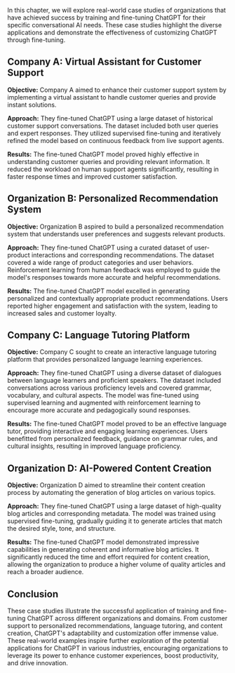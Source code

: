 

In this chapter, we will explore real-world case studies of organizations that have achieved success by training and fine-tuning ChatGPT for their specific conversational AI needs. These case studies highlight the diverse applications and demonstrate the effectiveness of customizing ChatGPT through fine-tuning.

Company A: Virtual Assistant for Customer Support
-------------------------------------------------

**Objective:** Company A aimed to enhance their customer support system by implementing a virtual assistant to handle customer queries and provide instant solutions.

**Approach:** They fine-tuned ChatGPT using a large dataset of historical customer support conversations. The dataset included both user queries and expert responses. They utilized supervised fine-tuning and iteratively refined the model based on continuous feedback from live support agents.

**Results:** The fine-tuned ChatGPT model proved highly effective in understanding customer queries and providing relevant information. It reduced the workload on human support agents significantly, resulting in faster response times and improved customer satisfaction.

Organization B: Personalized Recommendation System
--------------------------------------------------

**Objective:** Organization B aspired to build a personalized recommendation system that understands user preferences and suggests relevant products.

**Approach:** They fine-tuned ChatGPT using a curated dataset of user-product interactions and corresponding recommendations. The dataset covered a wide range of product categories and user behaviors. Reinforcement learning from human feedback was employed to guide the model's responses towards more accurate and helpful recommendations.

**Results:** The fine-tuned ChatGPT model excelled in generating personalized and contextually appropriate product recommendations. Users reported higher engagement and satisfaction with the system, leading to increased sales and customer loyalty.

Company C: Language Tutoring Platform
-------------------------------------

**Objective:** Company C sought to create an interactive language tutoring platform that provides personalized language learning experiences.

**Approach:** They fine-tuned ChatGPT using a diverse dataset of dialogues between language learners and proficient speakers. The dataset included conversations across various proficiency levels and covered grammar, vocabulary, and cultural aspects. The model was fine-tuned using supervised learning and augmented with reinforcement learning to encourage more accurate and pedagogically sound responses.

**Results:** The fine-tuned ChatGPT model proved to be an effective language tutor, providing interactive and engaging learning experiences. Users benefitted from personalized feedback, guidance on grammar rules, and cultural insights, resulting in improved language proficiency.

Organization D: AI-Powered Content Creation
-------------------------------------------

**Objective:** Organization D aimed to streamline their content creation process by automating the generation of blog articles on various topics.

**Approach:** They fine-tuned ChatGPT using a large dataset of high-quality blog articles and corresponding metadata. The model was trained using supervised fine-tuning, gradually guiding it to generate articles that match the desired style, tone, and structure.

**Results:** The fine-tuned ChatGPT model demonstrated impressive capabilities in generating coherent and informative blog articles. It significantly reduced the time and effort required for content creation, allowing the organization to produce a higher volume of quality articles and reach a broader audience.

Conclusion
----------

These case studies illustrate the successful application of training and fine-tuning ChatGPT across different organizations and domains. From customer support to personalized recommendations, language tutoring, and content creation, ChatGPT's adaptability and customization offer immense value. These real-world examples inspire further exploration of the potential applications for ChatGPT in various industries, encouraging organizations to leverage its power to enhance customer experiences, boost productivity, and drive innovation.
